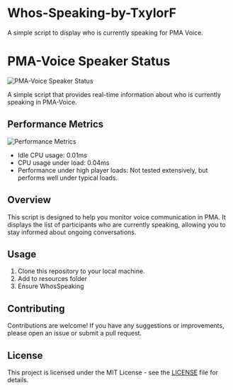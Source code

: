 # Whos-Speaking-by-TxylorF
A simple script to display who is currently speaking for PMA Voice.

# PMA-Voice Speaker Status

![PMA-Voice Speaker Status](https://i.imgur.com/LpQTi6N.png)

A simple script that provides real-time information about who is currently speaking in PMA-Voice.

## Performance Metrics

![Performance Metrics](https://i.imgur.com/tuf8dMt.png)

- Idle CPU usage: 0.01ms
- CPU usage under load: 0.04ms
- Performance under high player loads: Not tested extensively, but performs well under typical loads.

## Overview

This script is designed to help you monitor voice communication in PMA. It displays the list of participants who are currently speaking, allowing you to stay informed about ongoing conversations.

## Usage

1. Clone this repository to your local machine.
2. Add to resources folder
3. Ensure WhosSpeaking

## Contributing

Contributions are welcome! If you have any suggestions or improvements, please open an issue or submit a pull request.

## License

This project is licensed under the MIT License - see the [LICENSE](LICENSE) file for details.
